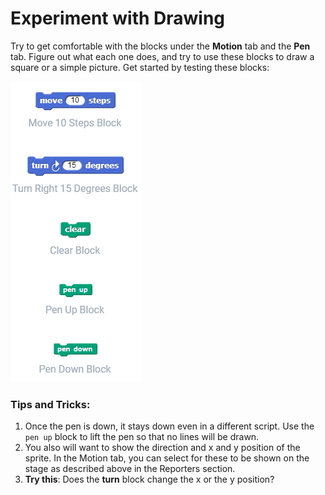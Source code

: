 # Experiment with Drawing

Try to get comfortable with the blocks under the **Motion** tab and the **Pen** tab. Figure out what each one does, and try to use these blocks to draw a square or a simple picture. Get started by testing these blocks:

![](../.gitbook/assets/image%20%281%29.png)

### Tips and Tricks:

1. Once the pen is down, it stays down even in a different script. Use the `pen up` block to lift the pen so that no lines will be drawn.
2. You also will want to show the direction and x and y position of the sprite. In the Motion tab, you can select for these to be shown on the stage as described above in the Reporters section. 
3. **Try this**: Does the **turn** block change the x or the y position?

